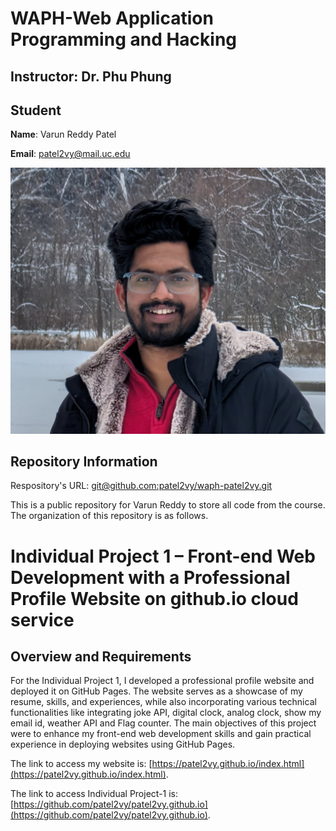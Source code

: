 # WAPH-Web Application Programming and Hacking

## Instructor: Dr. Phu Phung

## Student

**Name**: Varun Reddy Patel

**Email**: patel2vy@mail.uc.edu

![Varun's headshot](images/Patel's_pic.jpg)

## Repository Information

Respository's URL: [git@github.com:patel2vy/waph-patel2vy.git](git@github.com:patel2vy/waph-patel2vy.git)

This is a public repository for Varun Reddy to store all code from the course. The organization of this repository is as follows.

# Individual Project 1 – Front-end Web Development with a Professional Profile Website on github.io cloud service

## Overview and Requirements 

For the Individual Project 1, I developed a professional profile website and deployed it on GitHub Pages. The website serves as a showcase of my resume, skills, and experiences, while also incorporating various technical functionalities like integrating joke API, digital clock, analog clock, show my email id, weather API and Flag counter. The main objectives of this project were to enhance my front-end web development skills and gain practical experience in deploying websites using GitHub Pages.

The link to access my website is: [https://patel2vy.github.io/index.html](https://patel2vy.github.io/index.html).

The link to access Individual Project-1 is: [https://github.com/patel2vy/patel2vy.github.io](https://github.com/patel2vy/patel2vy.github.io).
